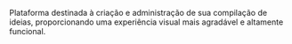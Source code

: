 Plataforma destinada à criação e administração de sua compilação de ideias, proporcionando uma experiência visual mais agradável e altamente funcional.

<div align="center">
  <img src"https://github.com/amorimfe7/projCasaCriativa/assets/127633622/203742e9-e222-408a-8200-c3e895da0ad8">
</div>

<div align="center">
  <img src"https://github.com/amorimfe7/projCasaCriativa/assets/127633622/034be2f1-8b66-4ae6-8a3a-4fc81652e7de">
</div>

<div align="center">
  <img src"https://github.com/amorimfe7/projCasaCriativa/assets/127633622/471da2e0-f776-4f42-88a0-dafc6a3f3062">
</div>

